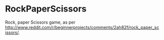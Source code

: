 # RockPaperScissors
Rock, paper Scissors game, as per http://www.reddit.com/r/beginnerprojects/comments/2ah82f/rock_paper_scissors/.
